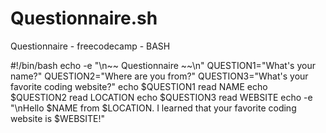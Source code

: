 # Questionnaire.sh
Questionnaire - freecodecamp - BASH

#!/bin/bash
echo -e "\n~~ Questionnaire ~~\n"
QUESTION1="What's your name?"
QUESTION2="Where are you from?"
QUESTION3="What's your favorite coding website?"
echo $QUESTION1
read NAME
echo $QUESTION2
read LOCATION
echo $QUESTION3
read WEBSITE
echo -e "\nHello $NAME from $LOCATION. I learned that your favorite coding website is $WEBSITE!"
